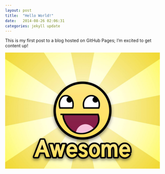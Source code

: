 ```yaml
---
layout: post
title:  "Hello World!"
date:   2014-08-26 02:06:31
categories: jekyll update
---
```

This is my first post to a blog hosted on GitHub Pages; I’m excited to get content up!

![Smile](/assets/smiley.jpg)
